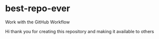# best-repo-ever
Work with the GitHub Workflow

Hi thank you for creating this repository and making it available to others
